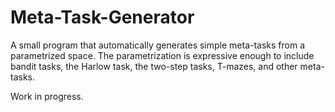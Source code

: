 # Meta-Task-Generator

A small program that automatically generates simple meta-tasks from a parametrized space. The parametrization is expressive enough to include bandit tasks, the Harlow  task, the two-step tasks, T-mazes, and other meta-tasks.

Work in progress.
